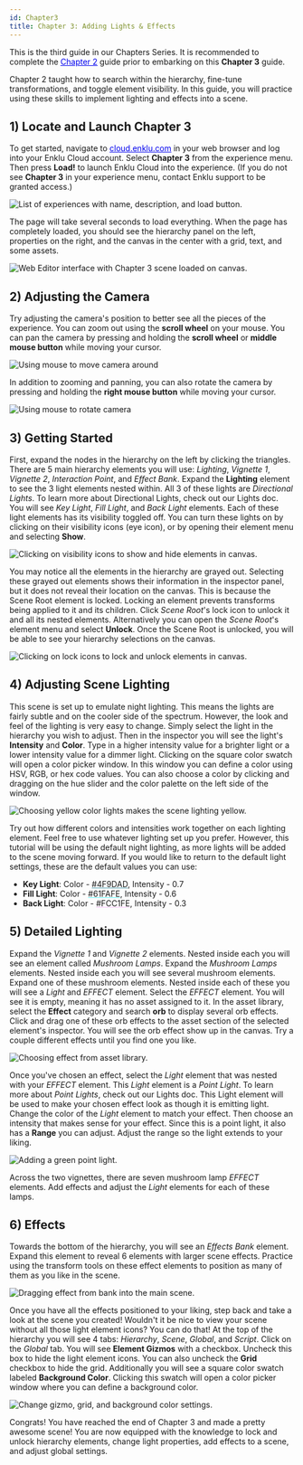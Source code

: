 ```yaml
---
id: Chapter3
title: Chapter 3: Adding Lights & Effects
---
```


This is the third guide in our Chapters Series. It is recommended to complete the <a style="color:#0000ee" href="/documentation/live/latest/docs/ChaptersSeries/Chapter2" target="\_blank"><u>Chapter 2</u></a> guide prior to embarking on this **Chapter 3** guide.

Chapter 2 taught how to search within the hierarchy, fine-tune transformations, and toggle element visibility. In this guide, you will practice using these skills to implement lighting and effects into a scene.

## 1) Locate and Launch Chapter 3

To get started, navigate to <a style="color:#0000ee" href="https://cloud.enklu.com/" target="\_blank"><u>cloud.enklu.com</u></a> in your web browser and log into your Enklu Cloud account. Select **Chapter 3** from the experience menu. Then press **Load!** to launch Enklu Cloud into the experience. (If you do not see **Chapter 3** in your experience menu, contact Enklu support to be granted access.)

![List of experiences with name, description, and load button.](/documentation/live/latest/img/product/Chapter3_MyExperiences.png)

The page will take several seconds to load everything. When the page has completely loaded, you should see the hierarchy panel on the left, properties on the right, and the canvas in the center with a grid, text, and some assets.

![Web Editor interface with Chapter 3 scene loaded on canvas.](/documentation/live/latest/img/product/Chapter3_Main.png)

## 2) Adjusting the Camera

Try adjusting the camera's position to better see all the pieces of the experience. You can zoom out using the **scroll wheel** on your mouse. You can pan the camera by pressing and holding the **scroll wheel** or **middle mouse button** while moving your cursor.

![Using mouse to move camera around](/documentation/live/latest/img/product/Chapter3_AdjustCamera.gif)

In addition to zooming and panning, you can also rotate the camera by pressing and holding the **right mouse button** while moving your cursor.

![Using mouse to rotate camera](/documentation/live/latest/img/product/Chapter3_CameraRotate.gif)

## 3) Getting Started

First, expand the nodes in the hierarchy on the left by clicking the triangles. There are 5 main hierarchy elements you will use: *Lighting*, *Vignette 1*, *Vignette 2*, *Interaction Point*, and *Effect Bank*. Expand the **Lighting** element to see the 3 light elements nested within. All 3 of these lights are *Directional Lights*. To learn more about Directional Lights, check out our Lights doc. You will see *Key Light*, *Fill Light*, and *Back Light* elements. Each of these light elements has its visibility toggled off. You can turn these lights on by clicking on their visibility icons (eye icon), or by opening their element menu and selecting **Show**.

![Clicking on visibility icons to show and hide elements in canvas.](/documentation/live/latest/img/product/Chapter3_HierarchyVisibility.gif)

You may notice all the elements in the hierarchy are grayed out. Selecting these grayed out elements shows their information in the inspector panel, but it does not reveal their location on the canvas. This is because the Scene Root element is locked. Locking an element prevents transforms being applied to it and its children. Click *Scene Root*'s lock icon to unlock it and all its nested elements. Alternatively you can open the *Scene Root*'s element menu and select **Unlock**. Once the Scene Root is unlocked, you will be able to see your hierarchy selections on the canvas.

![Clicking on lock icons to lock and unlock elements in canvas.](/documentation/live/latest/img/product/Chapter3_HierarchyUnlock.gif)

## 4) Adjusting Scene Lighting

This scene is set up to emulate night lighting. This means the lights are fairly subtle and on the cooler side of the spectrum. However, the look and feel of the lighting is very easy to change. Simply select the light in the hierarchy you wish to adjust. Then in the inspector you will see the light's **Intensity** and **Color**. Type in a higher intensity value for a brighter light or a lower intensity value for a dimmer light. Clicking on the square color swatch will open a color picker window. In this window you can define a color using HSV, RGB, or hex code values. You can also choose a color by clicking and dragging on the hue slider and the color palette on the left side of the window.

![Choosing yellow color lights makes the scene lighting yellow.](/documentation/live/latest/img/product/Chapter3_LightColor.gif)

Try out how different colors and intensities work together on each lighting element. Feel free to use whatever lighting set up you prefer. However, this tutorial will be using the default night lighting, as more lights will be added to the scene moving forward. If you would like to return to the default light settings, these are the default values you can use:

- **Key Light**: Color - <span style="text-decoration: underline #4F9DAD !important;">#4F9DAD</span>, Intensity - 0.7
- **Fill Light**: Color - <span style="text-decoration: underline #61FAFE !important;">#61FAFE</span>, Intensity - 0.6
- **Back Light**: Color - <span style="text-decoration: underline #FCC1FE !important;">#FCC1FE</span>, Intensity - 0.3

## 5) Detailed Lighting

Expand the *Vignette 1* and *Vignette 2* elements. Nested inside each you will see an element called *Mushroom Lamps*. Expand the *Mushroom Lamps* elements. Nested inside each you will see several mushroom elements. Expand one of these mushroom elements. Nested inside each of these you will see a *Light* and *EFFECT* element. Select the *EFFECT* element. You will see it is empty, meaning it has no asset assigned to it. In the asset library, select the **Effect** category and search **orb** to display several orb effects. Click and drag one of these orb effects to the asset section of the selected element's inspector. You will see the orb effect show up in the canvas. Try a couple different effects until you find one you like.

![Choosing effect from asset library.](/documentation/live/latest/img/product/Chapter3_AssetEffect.gif)

Once you've chosen an effect, select the *Light* element that was nested with your *EFFECT* element. This *Light* element is a *Point Light*. To learn more about *Point Lights*, check out our Lights doc. This Light element will be used to make your chosen effect look as though it is emitting light. Change the color of the *Light* element to match your effect. Then choose an intensity that makes sense for your effect. Since this is a point light, it also has a **Range** you can adjust. Adjust the range so the light extends to your liking.

![Adding a green point light.](/documentation/live/latest/img/product/Chapter3_LightEffect.gif)

Across the two vignettes, there are seven mushroom lamp *EFFECT* elements. Add effects and adjust the *Light* elements for each of these lamps.


## 6) Effects

Towards the bottom of the hierarchy, you will see an *Effects Bank* element. Expand this element to reveal 6 elements with larger scene effects. Practice using the transform tools on these effect elements to position as many of them as you like in the scene.

![Dragging effect from bank into the main scene.](/documentation/live/latest/img/product/Chapter3_EffectBank.gif)

Once you have all the effects positioned to your liking, step back and take a look at the scene you created! Wouldn't it be nice to view your scene without all those light element icons? You can do that! At the top of the hierarchy you will see 4 tabs: *Hierarchy*, *Scene*, *Global*, and *Script*. Click on the *Global* tab. You will see **Element Gizmos** with a checkbox. Uncheck this box to hide the light element icons. You can also uncheck the **Grid** checkbox to hide the grid. Additionally you will see a square color swatch labeled **Background Color**. Clicking this swatch will open a color picker window where you can define a background color.

![Change gizmo, grid, and background color settings.](/documentation/live/latest/img/product/Chapter3_FinalScene.gif)

Congrats! You have reached the end of Chapter 3 and made a pretty awesome scene! You are now equipped with the knowledge to lock and unlock hierarchy elements, change light properties, add effects to a scene, and adjust global settings.